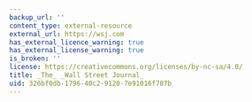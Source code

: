 ```yaml
---
backup_url: ''
content_type: external-resource
external_url: https://wsj.com
has_external_licence_warning: true
has_external_license_warning: true
is_broken: ''
license: https://creativecommons.org/licenses/by-nc-sa/4.0/
title: _The_ _Wall Street Journal_
uid: 326bf0db-1796-40c2-9120-7e91016f787b
---
```

